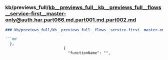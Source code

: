 ### kb/previews_full/kb__previews_full__kb__previews_full__flows__service-first__master-only@auth.har.part066.md.part001.md.part002.md

```md
### kb/previews_full/kb__previews_full__flows__service-first__master-only@auth.har.part066.md.part001.md (part 002)

```md
  },
                          {
                            "functionName": "",
            
```

```

```
